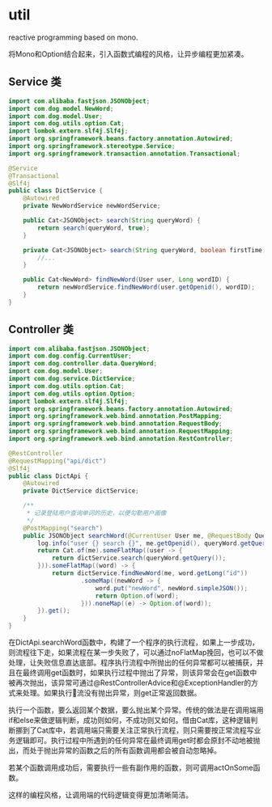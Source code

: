# util
reactive programming based on mono.

将Mono和Option结合起来，引入函数式编程的风格，让异步编程更加紧凑。

## Service 类
```java
import com.alibaba.fastjson.JSONObject;
import com.dog.model.NewWord;
import com.dog.model.User;
import com.dog.utils.option.Cat;
import lombok.extern.slf4j.Slf4j;
import org.springframework.beans.factory.annotation.Autowired;
import org.springframework.stereotype.Service;
import org.springframework.transaction.annotation.Transactional;

@Service
@Transactional
@Slf4j
public class DictService {
    @Autowired
    private NewWordService newWordService;

    public Cat<JSONObject> search(String queryWord) {
        return search(queryWord, true);
    }

    private Cat<JSONObject> search(String queryWord, boolean firstTime) {
        //...
    }

    public Cat<NewWord> findNewWord(User user, Long wordID) {
        return newWordService.findNewWord(user.getOpenid(), wordID);
    }
}
```

## Controller 类
```java 
import com.alibaba.fastjson.JSONObject;
import com.dog.config.CurrentUser;
import com.dog.controller.data.QueryWord;
import com.dog.model.User;
import com.dog.service.DictService;
import com.dog.utils.option.Cat;
import com.dog.utils.option.Option;
import lombok.extern.slf4j.Slf4j;
import org.springframework.beans.factory.annotation.Autowired;
import org.springframework.web.bind.annotation.PostMapping;
import org.springframework.web.bind.annotation.RequestBody;
import org.springframework.web.bind.annotation.RequestMapping;
import org.springframework.web.bind.annotation.RestController;

@RestController
@RequestMapping("api/dict")
@Slf4j
public class DictApi {
    @Autowired
    private DictService dictService;

    /**
     * 记录登陆用户查询单词的历史，以便勾勒用户画像
     */
    @PostMapping("search")
    public JSONObject searchWord(@CurrentUser User me, @RequestBody QueryWord queryWord) {
        log.info("user {} search {}", me.getOpenid(), queryWord.getQuery());
        return Cat.of(me).someFlatMap((user -> {
            return dictService.search(queryWord.getQuery());
        })).someFlatMap((word) -> {
            return dictService.findNewWord(me, word.getLong("id"))
                    .someMap((newWord -> {
                        word.put("newWord", newWord.simpleJSON());
                        return Option.of(word);
                    })).noneMap((e) -> Option.of(word));
        }).get();
    }
}
```

在DictApi.searchWord函数中，构建了一个程序的执行流程，如果上一步成功，则流程往下走，如果流程在某一步失败了，可以通过noFlatMap挽回，也可以不做处理，让失败信息直达底部。程序执行流程中所抛出的任何异常都可以被捕获，并且在最终调用get函数时，如果执行过程中抛出了异常，则该异常会在get函数中被再次抛出，该异常可通过@RestControllerAdvice和@ExceptionHandler的方式来处理。如果执行流没有抛出异常，则get正常返回数据。

执行一个函数，要么返回某个数据，要么抛出某个异常。传统的做法是在调用端用if和else来做逻辑判断，成功则如何，不成功则又如何。借由Cat库，这种逻辑判断挪到了Cat库中，若调用端只需要关注正常执行流程，则只需要按正常流程写业务逻辑即可。执行过程中所遇到的任何异常在最终调用get时都会原封不动地被抛出，而处于抛出异常的函数之后的所有函数调用都会被自动忽略掉。

若某个函数调用成功后，需要执行一些有副作用的函数，则可调用actOnSome函数。

这样的编程风格，让调用端的代码逻辑变得更加清晰简洁。